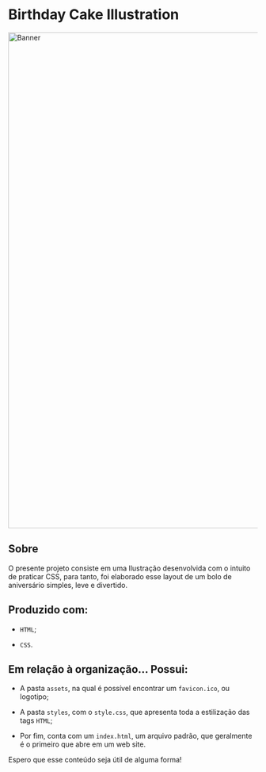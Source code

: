 # Birthday Cake Illustration

<img align="center" alt="Banner" width="1000" src="https://i.imgur.com/MgD1k99.png">
 
## Sobre

O presente projeto consiste em uma Ilustração desenvolvida com o intuito de praticar CSS, para tanto, foi elaborado esse layout de um bolo de aniversário simples, leve e divertido.

## Produzido com:

* `HTML`;

* `CSS`.

## Em relação à organização... Possui:

* A pasta `assets`, na qual é possível encontrar um `favicon.ico`, ou logotipo;

* A pasta `styles`, com o `style.css`, que apresenta toda a estilização das tags `HTML`;

* Por fim, conta com um `index.html`, um arquivo padrão, que geralmente é o primeiro que abre em um web site.

Espero que esse conteúdo seja útil de alguma forma!